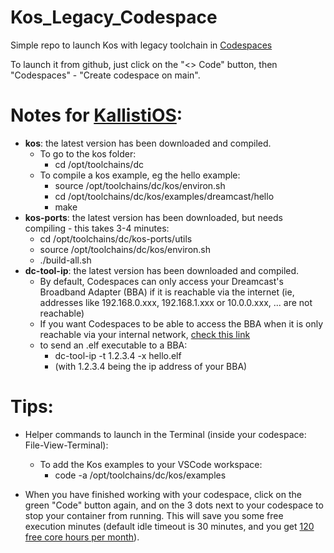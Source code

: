 # Kos_Legacy_Codespace
Simple repo to launch Kos with legacy toolchain in [Codespaces](https://www.youtube.com/watch?v=sYJ3CHtT6WM)

To launch it from github, just click on the "<> Code" button, then "Codespaces" - "Create codespace on main".

# Notes for [KallistiOS](https://github.com/KallistiOS/KallistiOS):
  * __kos__: the latest version has been downloaded and compiled.
    * To go to the kos folder:
      * cd /opt/toolchains/dc
    * To compile a kos example, eg the hello example:
      * source /opt/toolchains/dc/kos/environ.sh
      * cd /opt/toolchains/dc/kos/examples/dreamcast/hello
      * make
  * __kos-ports__: the latest version has been downloaded, but needs compiling - this takes 3-4 minutes:
    * cd /opt/toolchains/dc/kos-ports/utils
    * source /opt/toolchains/dc/kos/environ.sh
    * ./build-all.sh
  * __dc-tool-ip__: the latest version has been downloaded and compiled.
    * By default, Codespaces can only access your Dreamcast's Broadband Adapter (BBA) if it is reachable via the internet (ie, addresses like 192.168.0.xxx, 192.168.1.xxx or 10.0.0.xxx, ... are not reachable)
    * If you want Codespaces to be able to access the BBA when it is only reachable via your internal network, [check this link](https://docs.github.com/en/codespaces/developing-in-codespaces/connecting-to-a-private-network)
    * to send an .elf executable to a BBA:
      * dc-tool-ip -t 1.2.3.4 -x hello.elf
      * (with 1.2.3.4 being the ip address of your BBA)


# Tips:
  * Helper commands to launch in the Terminal (inside your codespace: File-View-Terminal):
    * To add the Kos examples to your VSCode workspace:
      * code -a /opt/toolchains/dc/kos/examples

  * When you have finished working with your codespace, click on the green "Code" button again, and on the 3 dots next to your codespace to stop your container from running. This will save you some free execution minutes (default idle timeout is 30 minutes, and you get [120 free core hours per month](https://docs.github.com/en/billing/managing-billing-for-github-codespaces/about-billing-for-github-codespaces#monthly-included-storage-and-core-hours-for-personal-accounts)).
